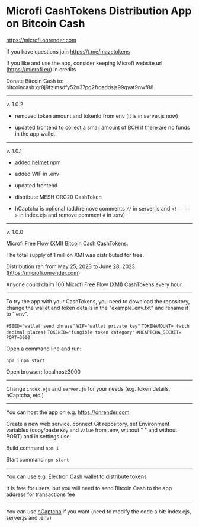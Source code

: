 # Microfi CashTokens Distribution App on Bitcoin Cash

https://microfi.onrender.com

If you have questions join https://t.me/mazetokens

If you like and use the app, consider keeping Microfi website url (https://microfi.eu) in credits

Donate Bitcoin Cash to: bitcoincash:qr8j9fzlmsdfy52n37pg2frqaddsjs99qyat9nwf88

---

v. 1.0.2

- removed token amount and tokenId from env (it is in server.js now)

- updated frontend to collect a small amount of BCH if there are no funds in the app wallet

---

v. 1.0.1

- added [helmet](https://www.npmjs.com/package/helmet) npm

- added WIF in .env

- updated frontend

- distribute MESH CRC20 CashToken

- hCaptcha is optional (add/remove comments `//` in server.js and `<!-- -->` in index.ejs and remove comment `#` in .env)

--- 
v. 1.0.0

Microfi Free Flow (XMI) Bitcoin Cash CashTokens.

The total supply of 1 million XMI was distributed for free.

Distribution ran from May 25, 2023 to June 28, 2023 (https://microfi.onrender.com)

Anyone could claim 100 Microfi Free Flow (XMI) CashTokens every hour.

---

To try the app with your CashTokens, you need to download the repository, change the wallet and token details in the "example_env.txt" and rename it to ".env".

`#SEED="wallet seed phrase"`
`WIF="wallet private key"`
`TOKENAMOUNT= (with decimal places)`
`TOKENID="fungible token category"`
`#HCAPTCHA_SECRET=`
`PORT=3000`

Open a command line and run:

`npm i`
`npm start`

Open browser: localhost:3000

---

Change `index.ejs` and `server.js` for your needs (e.g. token details, hCaptcha, etc.)

---

You can host the app on e.g. https://onrender.com

Create a new web service, connect Git repository, set Environment variables (copy/paste `Key` and `Value`  from .env, without " " and without PORT) and in settings use:

Build command `npm i`

Start command `npm start`

---

You can use e.g. [Electron Cash wallet](https://electroncash.org) to distribute tokens

It is free for users, but you will need to send Bitcoin Cash to the app address for transactions fee

---

You can use [hCaptcha](https://hCaptcha.com/?r=913a126f378f) if you want (need to modify the code a bit: index.ejs, server.js and .env)